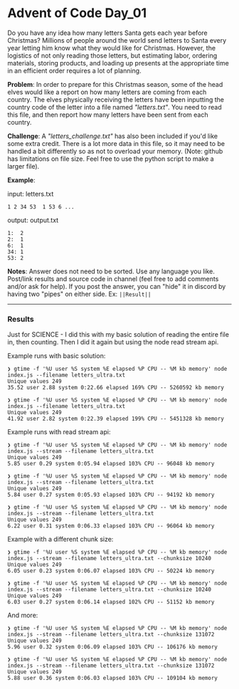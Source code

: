 # Advent of Code Day_01

Do you have any idea how many letters Santa gets each year before Christmas? Millions of people around the world send letters to Santa every year letting him know what they would like for Christmas. However, the logistics of not only reading those letters, but estimating labor, ordering materials, storing products, and loading up presents at the appropriate time in an efficient order requires a lot of planning.

**Problem**: In order to prepare for this Christmas season, some of the head elves would like a report on how many letters are coming from each country. The elves physically receiving the letters have been inputting the country code of the letter into a file named *"letters.txt"*. You need to read this file, and then report how many letters have been sent from each country.

**Challenge**: A *"letters_challenge.txt"* has also been included if you'd like some extra credit. There is a lot more data in this file, so it may need to be handled a bit differently so as not to overload your memory. (Note: github has limitations on file size. Feel free to use the python script to make a larger file).

**Example**:

input: letters.txt
```
1 2 34 53  1 53 6 ...
```

output: output.txt
```
1:  2
2:  1
6:  1
34: 1
53: 2
```

**Notes**:
Answer does not need to be sorted. Use any language you like. Post/link results and source code in channel (feel free to add comments and/or ask for help). If you post the answer, you can "hide" it in discord by having two "pipes" on either side.
Ex: ```||Result||```

---

### Results

Just for SCIENCE - I did this with my basic solution of reading the entire file in, then counting. Then I did it again but using the
node read stream api.

Example runs with basic solution:

```
❯ gtime -f '%U user %S system %E elapsed %P CPU -- %M kb memory' node index.js --filename letters_ultra.txt
Unique values 249
35.52 user 2.88 system 0:22.66 elapsed 169% CPU -- 5260592 kb memory
```
```
❯ gtime -f '%U user %S system %E elapsed %P CPU -- %M kb memory' node index.js --filename letters_ultra.txt
Unique values 249
41.92 user 2.82 system 0:22.39 elapsed 199% CPU -- 5451328 kb memory
```

Example runs with read stream api:

```
❯ gtime -f '%U user %S system %E elapsed %P CPU -- %M kb memory' node index.js --stream --filename letters_ultra.txt
Unique values 249
5.85 user 0.29 system 0:05.94 elapsed 103% CPU -- 96048 kb memory
```
```
❯ gtime -f '%U user %S system %E elapsed %P CPU -- %M kb memory' node index.js --stream --filename letters_ultra.txt
Unique values 249
5.84 user 0.27 system 0:05.93 elapsed 103% CPU -- 94192 kb memory
```
```
❯ gtime -f '%U user %S system %E elapsed %P CPU -- %M kb memory' node index.js --stream --filename letters_ultra.txt
Unique values 249
6.22 user 0.31 system 0:06.33 elapsed 103% CPU -- 96064 kb memory
```

Example with a different chunk size:

```
❯ gtime -f '%U user %S system %E elapsed %P CPU -- %M kb memory' node index.js --stream --filename letters_ultra.txt --chunksize 10240
Unique values 249
6.05 user 0.23 system 0:06.07 elapsed 103% CPU -- 50224 kb memory
```
```
❯ gtime -f '%U user %S system %E elapsed %P CPU -- %M kb memory' node index.js --stream --filename letters_ultra.txt --chunksize 10240
Unique values 249
6.03 user 0.27 system 0:06.14 elapsed 102% CPU -- 51152 kb memory
```

And more:

```
❯ gtime -f '%U user %S system %E elapsed %P CPU -- %M kb memory' node index.js --stream --filename letters_ultra.txt --chunksize 131072
Unique values 249
5.96 user 0.32 system 0:06.09 elapsed 103% CPU -- 106176 kb memory
```
```
❯ gtime -f '%U user %S system %E elapsed %P CPU -- %M kb memory' node index.js --stream --filename letters_ultra.txt --chunksize 131072
Unique values 249
5.88 user 0.36 system 0:06.03 elapsed 103% CPU -- 109104 kb memory
```
